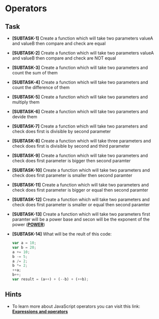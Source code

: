 # Operators

## Task

- **[SUBTASK-1]** Create a function which will take two parameters valueA and valueB then compare and check are equal
- **[SUBTASK-2]** Create a function which will take two parameters valueA and valueB then compare and check are NOT equal
- **[SUBTASK-3]** Create a function which will take two parameters and count the sum of them
- **[SUBTASK-4]** Create a function which will take two parameters and count the difference of them
- **[SUBTASK-5]** Create a function which will take two parameters and multiply them
- **[SUBTASK-6]** Create a function which will take two parameters and devide them
- **[SUBTASK-7]** Create a function which will take two parameters and check does first is divisible by second parameter
- **[SUBTASK-8]** Create a function which will take three parameters and check does first is divisible by second and third parameter
- **[SUBTASK-9]** Create a function which will take two parameters and check does first parameter is bigger then second paramter
- **[SUBTASK-10]** Create a function which will take two parameters and check does first parameter is smaller then second paramter
- **[SUBTASK-11]** Create a function which will take two parameters and check does first parameter is bigger or equal then second paramter
- **[SUBTASK-12]** Create a function which will take two parameters and check does first parameter is smaller or equal then second paramter
- **[SUBTASK-13]** Create a function which will take two parameters first paramter will be a power base and secon will be the exponent of the power ([**POWER**](https://www.mathplanet.com/Oldsite/media/36392/bild2.jpg))
- **[SUBTASK-14]** What will be the reult of this code:

  ```javascript
  var a = 10;
  var b = 20;
  a += 10;
  b -= 5;
  a /= 2;
  b *= 2;
  ++a;
  b++;
  var result = (a++) + (--b) + (++b);
  ```

## Hints

- To learn more about JavaScript operators you can visit this link: [**Expressions and operators**](https://developer.mozilla.org/en-US/docs/Web/JavaScript/Guide/Expressions_and_Operators)
